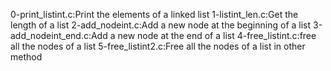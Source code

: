 0-print_listint.c:Print the elements of a linked list
1-listint_len.c:Get the length of a list
2-add_nodeint.c:Add a new node at the beginning of a list
3-add_nodeint_end.c:Add a new node at the end of a list
4-free_listint.c:free all the nodes of a list
5-free_listint2.c:Free all the nodes of a list in other method
